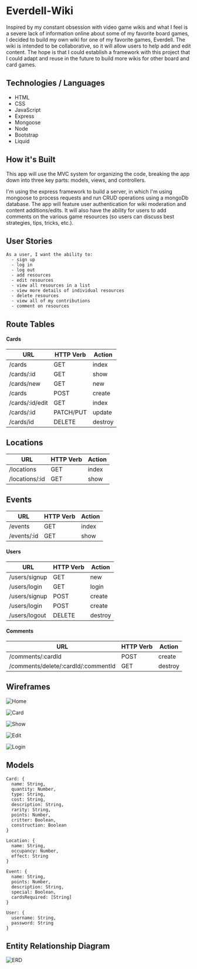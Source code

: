 # Everdell-Wiki

  Inspired by my constant obsession with video game wikis and what I feel is a severe lack of information online about some of my favorite board games, I decided to build my own wiki for one of my favorite games, Everdell. The wiki is intended to be collaborative, so it will allow users to help add and edit content. The hope is that I could establish a framework with this project that I could adapt and reuse in the future to build more wikis for other board and card games. 

## Technologies / Languages

- HTML
- CSS
- JavaScript
- Express
- Mongoose 
- Node
- Bootstrap
- Liquid

## How it's Built

This app will use the MVC system for organizing the code, breaking the app down into three key parts: models, views, and controllers.

I'm using the express framework to build a server, in which I'm using mongoose to process requests and run CRUD operations using a mongoDb database. The app will feature user authentication for wiki moderation and content additions/edits. It will also have the ability for users to add comments on the various game resources (so users can discuss best strategies, tips, tricks, etc.).

## User Stories

```
As a user, I want the ability to: 
  - sign up
  - log in
  - log out
  - add resources
  - edit resources
  - view all resources in a list
  - view more details of individual resources
  - delete resources
  - view all of my contributions
  - comment on resources
```

## Route Tables

#### Cards

| **URL**         | **HTTP Verb** | **Action** |
|-----------------|---------------|------------|
| /cards          | GET           | index
| /cards/:id      | GET           | show
| /cards/new      | GET           | new
| /cards          | POST          | create
| /cards/:id/edit | GET           | index
| /cards/:id      | PATCH/PUT     | update
| /cards/id       | DELETE        | destroy

## Locations

| **URL**         | **HTTP Verb** | **Action** |
|-----------------|---------------|------------|
| /locations      | GET           | index
| /locations/:id  | GET           | show

## Events

| **URL**         | **HTTP Verb** | **Action** |
|-----------------|---------------|------------|
| /events         | GET           | index
| /events/:id     | GET           | show

#### Users

| **URL**        | **HTTP Verb** | **Action** |
|----------------|---------------|------------|
| /users/signup  | GET           | new        |
| /users/login   | GET           | login      |
| /users/signup  | POST          | create     |
| /users/login   | POST          | create     |
| /users/logout  | DELETE        | destroy    |

#### Comments

| **URL**                             | **HTTP Verb** | **Action** |
|-------------------------------------|---------------|------------|
| /comments/:cardId                   | POST          | create     |
| /comments/delete/:cardId/:commentId | GET           | destroy    |

## Wireframes

![Home](images/HOME.png)

![Card](images/CARDS.png)

![Show](images/SHOW%20-%20CARD.png)

![Edit](images/EDIT%20-%20CARD.png)

![Login](images/LOG%20IN.png)

## Models

```
Card: {
  name: String,
  quantity: Number,
  type: String,
  cost: String,
  description: String,
  rarity: String,
  points: Number,
  critter: Boolean,
  construction: Boolean
}

Location: {
  name: String,
  occupancy: Number,
  effect: String
}

Event: {
  name: String,
  points: Number,
  description: String,
  special: Boolean,
  cardsRequired: [String]
}

User: {
  username: String,
  password: String
}

```

## Entity Relationship Diagram

![ERD](images/Wiki%20ERD.png)

